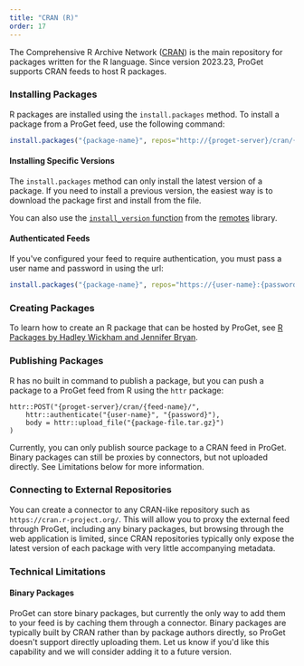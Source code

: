 ```yaml
---
title: "CRAN (R)"
order: 17
---
```


The Comprehensive R Archive Network ([CRAN](https://cran.r-project.org/)) is the main repository for packages written for the R language. Since version 2023.23, ProGet supports CRAN feeds to host R packages.

### Installing Packages

R packages are installed using the `install.packages` method. To install a package from a ProGet feed, use the following command:

```r
install.packages("{package-name}", repos="http://{proget-server}/cran/{feed-name}/")
```

#### Installing Specific Versions
The `install.packages` method can only install the latest version of a package. If you need to install a previous version, the easiest way is to download the package first and install from the file.

You can also use the [`install_version` function](https://remotes.r-lib.org/reference/install_version.html) from the [remotes](https://remotes.r-lib.org/) library.

#### Authenticated Feeds

If you've configured your feed to require authentication, you must pass a user name and password in using the url:

```r
install.packages("{package-name}", repos="https://{user-name}:{password}@{proget-server}/cran/{feed-name}/")
```

### Creating Packages

To learn how to create an R package that can be hosted by ProGet, see [R Packages by Hadley Wickham and Jennifer Bryan](https://r-pkgs.org/).

### Publishing Packages

R has no built in command to publish a package, but you can push a package to a ProGet feed from R using the `httr` package:

```
httr::POST("{proget-server}/cran/{feed-name}/",
    httr::authenticate("{user-name}", "{password}"),
    body = httr::upload_file("{package-file.tar.gz}")
)
```

Currently, you can only publish source package to a CRAN feed in ProGet. Binary packages can still be proxies by connectors, but not uploaded directly. See Limitations below for more information.

### Connecting to External Repositories

You can create a connector to any CRAN-like repository such as `https://cran.r-project.org/`. This will allow you to proxy the external feed through ProGet, including any binary packages, but browsing through the web application is limited, since CRAN repositories typically only expose the latest version of each package with very little accompanying metadata.

### Technical Limitations


#### Binary Packages

ProGet can store binary packages, but currently the only way to add them to your feed is by caching them through a connector. Binary packages are typically built by CRAN rather than by package authors directly, so ProGet doesn't support directly uploading them. Let us know if you'd like this capability and we will consider adding it to a future version.
